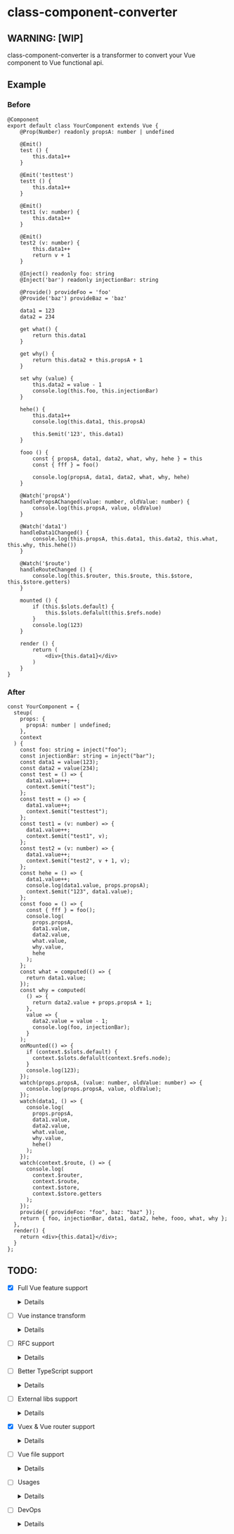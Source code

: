 # class-component-converter

## WARNING: [WIP]

class-component-converter is a transformer to convert your Vue component to Vue functional api.

## Example

### Before

```tsx
@Component
export default class YourComponent extends Vue {
    @Prop(Number) readonly propsA: number | undefined

    @Emit()
    test () {
        this.data1++
    }

    @Emit('testtest')
    testt () {
        this.data1++
    }

    @Emit()
    test1 (v: number) {
        this.data1++
    }

    @Emit()
    test2 (v: number) {
        this.data1++
        return v + 1
    }

    @Inject() readonly foo: string
    @Inject('bar') readonly injectionBar: string
  
    @Provide() provideFoo = 'foo'
    @Provide('baz') provideBaz = 'baz'

    data1 = 123
    data2 = 234

    get what() {
        return this.data1
    }

    get why() {
        return this.data2 + this.propsA + 1
    }

    set why (value) {
        this.data2 = value - 1
        console.log(this.foo, this.injectionBar)
    }

    hehe() {
        this.data1++
        console.log(this.data1, this.propsA)

        this.$emit('123', this.data1)
    }

    fooo () {
        const { propsA, data1, data2, what, why, hehe } = this
        const { fff } = foo()

        console.log(propsA, data1, data2, what, why, hehe)
    }

    @Watch('propsA')
    handlePropsAChanged(value: number, oldValue: number) {
        console.log(this.propsA, value, oldValue)
    }

    @Watch('data1')
    handleData1Changed() {
        console.log(this.propsA, this.data1, this.data2, this.what, this.why, this.hehe())
    }

    @Watch('$route')
    handleRouteChanged () {
        console.log(this.$router, this.$route, this.$store, this.$store.getters)
    }

    mounted () {
        if (this.$slots.default) {
            this.$slots.defalult(this.$refs.node)
        }
        console.log(123)
    }

    render () {
        return (
            <div>{this.data1}</div>
        )
    }
}
```

### After

```tsx
const YourComponent = {
  steup(
    props: {
      propsA: number | undefined;
    },
    context
  ) {
    const foo: string = inject("foo");
    const injectionBar: string = inject("bar");
    const data1 = value(123);
    const data2 = value(234);
    const test = () => {
      data1.value++;
      context.$emit("test");
    };
    const testt = () => {
      data1.value++;
      context.$emit("testtest");
    };
    const test1 = (v: number) => {
      data1.value++;
      context.$emit("test1", v);
    };
    const test2 = (v: number) => {
      data1.value++;
      context.$emit("test2", v + 1, v);
    };
    const hehe = () => {
      data1.value++;
      console.log(data1.value, props.propsA);
      context.$emit("123", data1.value);
    };
    const fooo = () => {
      const { fff } = foo();
      console.log(
        props.propsA,
        data1.value,
        data2.value,
        what.value,
        why.value,
        hehe
      );
    };
    const what = computed(() => {
      return data1.value;
    });
    const why = computed(
      () => {
        return data2.value + props.propsA + 1;
      },
      value => {
        data2.value = value - 1;
        console.log(foo, injectionBar);
      }
    );
    onMounted(() => {
      if (context.$slots.default) {
        context.$slots.defalult(context.$refs.node);
      }
      console.log(123);
    });
    watch(props.propsA, (value: number, oldValue: number) => {
      console.log(props.propsA, value, oldValue);
    });
    watch(data1, () => {
      console.log(
        props.propsA,
        data1.value,
        data2.value,
        what.value,
        why.value,
        hehe()
      );
    });
    watch(context.$route, () => {
      console.log(
        context.$router,
        context.$route,
        context.$store,
        context.$store.getters
      );
    });
    provide({ provideFoo: "foo", baz: "baz" });
    return { foo, injectionBar, data1, data2, hehe, fooo, what, why };
  },
  render() {
    return <div>{this.data1}</div>;
  }
};
```

## TODO:
- [x] Full Vue feature support
    <details>
    
    - [x] data
    - [x] props
    - [x] computed
    - [x] methods
    - [x] lifecycle
    - [x] emits
    - [x] slots
    - [x] ref
    - [x] provide / inject
    - [x] watch
    - [x] render
    
    </details>

- [ ] Vue instance transform
    <details>
    
    - [x] Decorator arguments
    - [x] Wrapper value
    - [x] Property access
    - [x] Destruction
    - [ ] Emits to callback
    - [ ] Listeners to callback
    - [ ] Slots to callack
    - [ ] Re-order declarations
    
    </details>

- [ ] RFC support
    <details>
    
    - [x] vue-function-api
    - [ ] vue-next
    
    </details>

- [ ] Better TypeScript support
    <details>
    
    - [x] Compiler Host
    - [ ] JavaScript support
    
    </details>

- [ ] External libs support
    <details>
    
    - [ ] raw vue
    - [ ] vue-class-component
    - [x] vue-property-decorator
    - [ ] vue-tsx-support
    - [ ] vuex-class
    
    </details>

- [x] Vuex & Vue router support
    <details>
    
    - [x] vuex
    - [x] vue-router
    
    </details>

- [ ] Vue file support
    <details>
    
    - [ ] Template SFC
    - [ ] Tsx
    
    </details>

- [ ] Usages
    <details>
    
    - [X] Cli
    - [ ] Libs
    - [ ] Webpack
    
    </details>

- [ ] DevOps
    <details>
    
    - [ ] Tests
    - [ ] Codecov
    - [ ] CI
    - [x] Lint && Prettier
    - [ ] Update readme automatic
    
    </details>
